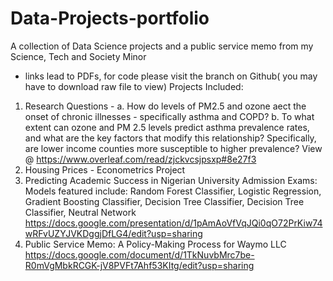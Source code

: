 # Data-Projects-portfolio
A collection of Data Science projects and a public service memo from my Science, Tech and Society Minor 
* links lead to PDFs, for code please visit the branch on Github( you may have to download raw file to view)
Projects Included: 
1) Research Questions - a. How do levels of PM2.5 and ozone aect the onset of chronic illnesses - specifically asthma and COPD? b. To what extent can ozone and PM 2.5 levels predict asthma prevalence rates, and what are the key factors that modify this relationship? Specifically, are lower income counties more susceptible to higher prevalence? View @ https://www.overleaf.com/read/zjckvcsjpsxp#8e27f3
2) Housing Prices - Econometrics Project
3) Predicting Academic Success in Nigerian University Admission Exams: Models featured include: Random Forest Classifier, Logistic Regression, Gradient Boosting Classifier, Decision Tree Classifier, Decision Tree Classifier, Neutral Network https://docs.google.com/presentation/d/1pAmAoVfVqJQi0qO72PrKiw74wRFvUZYJVKDggjDfLG4/edit?usp=sharing
4) Public Service Memo: A Policy-Making Process for Waymo LLC https://docs.google.com/document/d/1TkNuvbMrc7be-R0mVgMbkRCGK-jV8PVFt7Ahf53KItg/edit?usp=sharing

